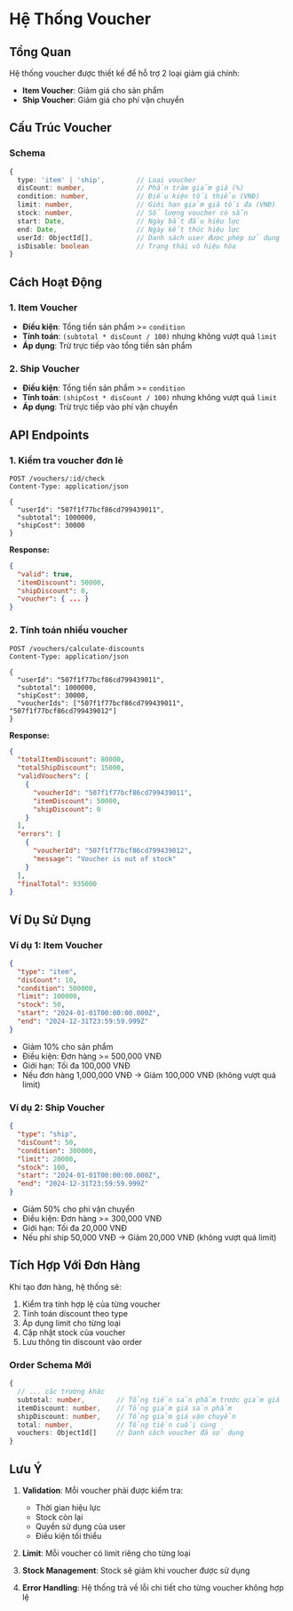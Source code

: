# Hệ Thống Voucher

## Tổng Quan

Hệ thống voucher được thiết kế để hỗ trợ 2 loại giảm giá chính:
- **Item Voucher**: Giảm giá cho sản phẩm
- **Ship Voucher**: Giảm giá cho phí vận chuyển

## Cấu Trúc Voucher

### Schema
```typescript
{
  type: 'item' | 'ship',        // Loại voucher
  disCount: number,             // Phần trăm giảm giá (%)
  condition: number,            // Điều kiện tối thiểu (VNĐ)
  limit: number,                // Giới hạn giảm giá tối đa (VNĐ)
  stock: number,                // Số lượng voucher có sẵn
  start: Date,                  // Ngày bắt đầu hiệu lực
  end: Date,                    // Ngày kết thúc hiệu lực
  userId: ObjectId[],           // Danh sách user được phép sử dụng
  isDisable: boolean            // Trạng thái vô hiệu hóa
}
```

## Cách Hoạt Động

### 1. Item Voucher
- **Điều kiện**: Tổng tiền sản phẩm >= `condition`
- **Tính toán**: `(subtotal * disCount / 100)` nhưng không vượt quá `limit`
- **Áp dụng**: Trừ trực tiếp vào tổng tiền sản phẩm

### 2. Ship Voucher
- **Điều kiện**: Tổng tiền sản phẩm >= `condition`
- **Tính toán**: `(shipCost * disCount / 100)` nhưng không vượt quá `limit`
- **Áp dụng**: Trừ trực tiếp vào phí vận chuyển

## API Endpoints

### 1. Kiểm tra voucher đơn lẻ
```http
POST /vouchers/:id/check
Content-Type: application/json

{
  "userId": "507f1f77bcf86cd799439011",
  "subtotal": 1000000,
  "shipCost": 30000
}
```

**Response:**
```json
{
  "valid": true,
  "itemDiscount": 50000,
  "shipDiscount": 0,
  "voucher": { ... }
}
```

### 2. Tính toán nhiều voucher
```http
POST /vouchers/calculate-discounts
Content-Type: application/json

{
  "userId": "507f1f77bcf86cd799439011",
  "subtotal": 1000000,
  "shipCost": 30000,
  "voucherIds": ["507f1f77bcf86cd799439011", "507f1f77bcf86cd799439012"]
}
```

**Response:**
```json
{
  "totalItemDiscount": 80000,
  "totalShipDiscount": 15000,
  "validVouchers": [
    {
      "voucherId": "507f1f77bcf86cd799439011",
      "itemDiscount": 50000,
      "shipDiscount": 0
    }
  ],
  "errors": [
    {
      "voucherId": "507f1f77bcf86cd799439012",
      "message": "Voucher is out of stock"
    }
  ],
  "finalTotal": 935000
}
```

## Ví Dụ Sử Dụng

### Ví dụ 1: Item Voucher
```json
{
  "type": "item",
  "disCount": 10,
  "condition": 500000,
  "limit": 100000,
  "stock": 50,
  "start": "2024-01-01T00:00:00.000Z",
  "end": "2024-12-31T23:59:59.999Z"
}
```

- Giảm 10% cho sản phẩm
- Điều kiện: Đơn hàng >= 500,000 VNĐ
- Giới hạn: Tối đa 100,000 VNĐ
- Nếu đơn hàng 1,000,000 VNĐ → Giảm 100,000 VNĐ (không vượt quá limit)

### Ví dụ 2: Ship Voucher
```json
{
  "type": "ship",
  "disCount": 50,
  "condition": 300000,
  "limit": 20000,
  "stock": 100,
  "start": "2024-01-01T00:00:00.000Z",
  "end": "2024-12-31T23:59:59.999Z"
}
```

- Giảm 50% cho phí vận chuyển
- Điều kiện: Đơn hàng >= 300,000 VNĐ
- Giới hạn: Tối đa 20,000 VNĐ
- Nếu phí ship 50,000 VNĐ → Giảm 20,000 VNĐ (không vượt quá limit)

## Tích Hợp Với Đơn Hàng

Khi tạo đơn hàng, hệ thống sẽ:
1. Kiểm tra tính hợp lệ của từng voucher
2. Tính toán discount theo type
3. Áp dụng limit cho từng loại
4. Cập nhật stock của voucher
5. Lưu thông tin discount vào order

### Order Schema Mới
```typescript
{
  // ... các trường khác
  subtotal: number,        // Tổng tiền sản phẩm trước giảm giá
  itemDiscount: number,    // Tổng giảm giá sản phẩm
  shipDiscount: number,    // Tổng giảm giá vận chuyển
  total: number,           // Tổng tiền cuối cùng
  vouchers: ObjectId[]     // Danh sách voucher đã sử dụng
}
```

## Lưu Ý

1. **Validation**: Mỗi voucher phải được kiểm tra:
   - Thời gian hiệu lực
   - Stock còn lại
   - Quyền sử dụng của user
   - Điều kiện tối thiểu

2. **Limit**: Mỗi voucher có limit riêng cho từng loại

3. **Stock Management**: Stock sẽ giảm khi voucher được sử dụng

4. **Error Handling**: Hệ thống trả về lỗi chi tiết cho từng voucher không hợp lệ 